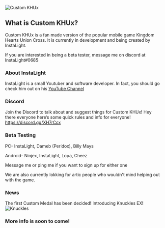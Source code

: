 ![Custom KHUx](https://cdn.discordapp.com/attachments/409533987552231426/410919807156879361/CustomKHUx.png)

## What is Custom KHUx?

Custom KHUx is a fan made version of the popular mobile game Kingdom Hearts Union Cross. It is currently in development and being created by InstaLight.

If you are interested in being a beta tester, message me on discord at InstaLight#0685


### About InstaLight

InstaLight is a small Youtuber and software developer. In fact, you should go check him out on his [YouTube Channel](https://www.youtube.com/channel/UCaPMIrGFUql7Me5W-6j-nMA?view_as=subscriber)


### Discord

Join the Discord to talk about and suggest things for Custom KHUx! Hey there everyone here’s some quick rules and info for everyone!
 https://discord.gg/XH7rCcx

### Beta Testing

PC- InstaLight, Dameb (Peridox), Billy Mays

Android- Ninjex, InstaLight, Lopa, Cheez

Message me or ping me if you want to sign up for either one

We are also currently lokking for artic people who wouldn't mind helping out with the game.

### News

The first Custom Medal has been decided! Introducing Knuckles EX!
![Knuckles](https://cdn.discordapp.com/attachments/398579942021005314/401573536352960516/image.jpg)




### More info is soon to come!
